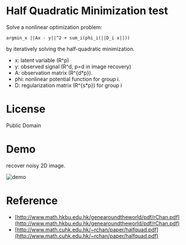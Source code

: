 # Half Quadratic Minimization test

Solve a nonlinear optimization problem:

    argmin_x ||Ax - y||^2 + sum_i(phi_i(||D_i x||))

by iteratively solving the half-quadratic minimization.

* x: latent variable (R^p)
* y: observed signal (R^d, p=d in image recovery)
* A: observation matrix (R^{d*p}).
* phi: nonlinear potential function for group i.
* D: regularization matrix (R^{s*p}) for group i

# License
Public Domain

# Demo
recover noisy 2D image.

![demo](https://raw.githubusercontent.com/t-suzuki/half_quadratic_minimization_test/master/doc/images/demo_result.png)

# Reference

 * [http://www.math.hkbu.edu.hk/genearoundtheworld/pdf/rChan.pdf](http://www.math.hkbu.edu.hk/genearoundtheworld/pdf/rChan.pdf)
 * [http://www.math.cuhk.edu.hk/~rchan/paper/halfquad.pdf](http://www.math.cuhk.edu.hk/~rchan/paper/halfquad.pdf)

